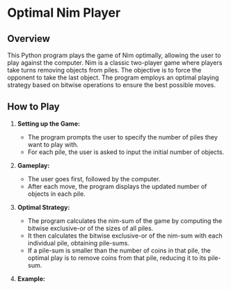 # Optimal Nim Player

## Overview

This Python program plays the game of Nim optimally, allowing the user to play against the computer. Nim is a classic two-player game where players take turns removing objects from piles. The objective is to force the opponent to take the last object. The program employs an optimal playing strategy based on bitwise operations to ensure the best possible moves.

## How to Play

1. **Setting up the Game:**
   - The program prompts the user to specify the number of piles they want to play with.
   - For each pile, the user is asked to input the initial number of objects.

2. **Gameplay:**
   - The user goes first, followed by the computer.
   - After each move, the program displays the updated number of objects in each pile.

3. **Optimal Strategy:**
   - The program calculates the nim-sum of the game by computing the bitwise exclusive-or of the sizes of all piles.
   - It then calculates the bitwise exclusive-or of the nim-sum with each individual pile, obtaining pile-sums.
   - If a pile-sum is smaller than the number of coins in that pile, the optimal play is to remove coins from that pile, reducing it to its pile-sum.

4. **Example:**
